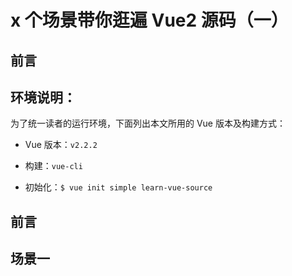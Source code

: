 # x 个场景带你逛遍 Vue2 源码（一）

## 前言



## 环境说明：

为了统一读者的运行环境，下面列出本文所用的 Vue 版本及构建方式：

* Vue 版本：`v2.2.2`

* 构建：`vue-cli`

* 初始化：`$ vue init simple learn-vue-source`

## 前言

## 场景一
